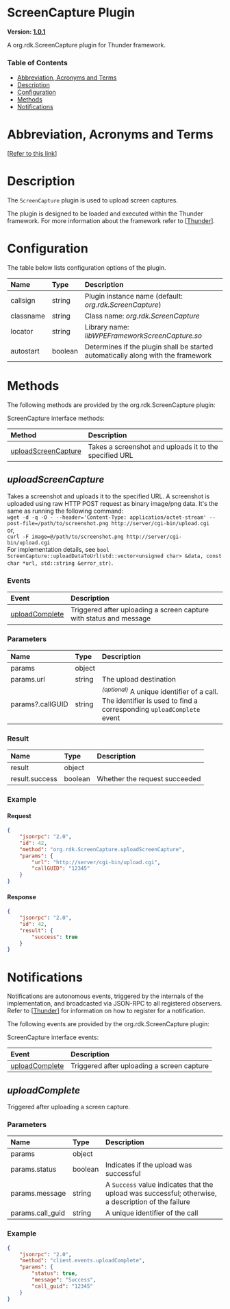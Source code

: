 <!-- Generated automatically, DO NOT EDIT! -->
<a name="ScreenCapture_Plugin"></a>
# ScreenCapture Plugin

**Version: [1.0.1](https://github.com/rdkcentral/rdkservices/blob/main/ScreenCapture/CHANGELOG.md)**

A org.rdk.ScreenCapture plugin for Thunder framework.

### Table of Contents

- [Abbreviation, Acronyms and Terms](#Abbreviation,_Acronyms_and_Terms)
- [Description](#Description)
- [Configuration](#Configuration)
- [Methods](#Methods)
- [Notifications](#Notifications)

<a name="Abbreviation,_Acronyms_and_Terms"></a>
# Abbreviation, Acronyms and Terms

[[Refer to this link](userguide/aat.md)]

<a name="Description"></a>
# Description

The `ScreenCapture` plugin is used to upload screen captures.

The plugin is designed to be loaded and executed within the Thunder framework. For more information about the framework refer to [[Thunder](#Thunder)].

<a name="Configuration"></a>
# Configuration

The table below lists configuration options of the plugin.

| Name | Type | Description |
| :-------- | :-------- | :-------- |
| callsign | string | Plugin instance name (default: *org.rdk.ScreenCapture*) |
| classname | string | Class name: *org.rdk.ScreenCapture* |
| locator | string | Library name: *libWPEFrameworkScreenCapture.so* |
| autostart | boolean | Determines if the plugin shall be started automatically along with the framework |

<a name="Methods"></a>
# Methods

The following methods are provided by the org.rdk.ScreenCapture plugin:

ScreenCapture interface methods:

| Method | Description |
| :-------- | :-------- |
| [uploadScreenCapture](#uploadScreenCapture) | Takes a screenshot and uploads it to the specified URL |


<a name="uploadScreenCapture"></a>
## *uploadScreenCapture*

Takes a screenshot and uploads it to the specified URL. A screenshot is uploaded using raw HTTP POST request as binary image/png data. It's the same as running the following command:  
`wget -d -q -O - --header='Content-Type: application/octet-stream' --post-file=/path/to/screenshot.png http://server/cgi-bin/upload.cgi`  
or,  
`curl -F image=@/path/to/screenshot.png http://server/cgi-bin/upload.cgi`  
For implementation details, see `bool ScreenCapture::uploadDataToUrl(std::vector<unsigned char> &data, const char *url, std::string &error_str)`.

### Events

| Event | Description |
| :-------- | :-------- |
| [uploadComplete](#uploadComplete) | Triggered after uploading a screen capture with status and message |
### Parameters

| Name | Type | Description |
| :-------- | :-------- | :-------- |
| params | object |  |
| params.url | string | The upload destination |
| params?.callGUID | string | <sup>*(optional)*</sup> A unique identifier of a call. The identifier is used to find a corresponding `uploadComplete` event |

### Result

| Name | Type | Description |
| :-------- | :-------- | :-------- |
| result | object |  |
| result.success | boolean | Whether the request succeeded |

### Example

#### Request

```json
{
    "jsonrpc": "2.0",
    "id": 42,
    "method": "org.rdk.ScreenCapture.uploadScreenCapture",
    "params": {
        "url": "http://server/cgi-bin/upload.cgi",
        "callGUID": "12345"
    }
}
```

#### Response

```json
{
    "jsonrpc": "2.0",
    "id": 42,
    "result": {
        "success": true
    }
}
```

<a name="Notifications"></a>
# Notifications

Notifications are autonomous events, triggered by the internals of the implementation, and broadcasted via JSON-RPC to all registered observers. Refer to [[Thunder](#Thunder)] for information on how to register for a notification.

The following events are provided by the org.rdk.ScreenCapture plugin:

ScreenCapture interface events:

| Event | Description |
| :-------- | :-------- |
| [uploadComplete](#uploadComplete) | Triggered after uploading a screen capture |


<a name="uploadComplete"></a>
## *uploadComplete*

Triggered after uploading a screen capture.

### Parameters

| Name | Type | Description |
| :-------- | :-------- | :-------- |
| params | object |  |
| params.status | boolean | Indicates if the upload was successful |
| params.message | string | A `Success` value indicates that the upload was successful; otherwise, a description of the failure |
| params.call_guid | string | A unique identifier of the call |

### Example

```json
{
    "jsonrpc": "2.0",
    "method": "client.events.uploadComplete",
    "params": {
        "status": true,
        "message": "Success",
        "call_guid": "12345"
    }
}
```

